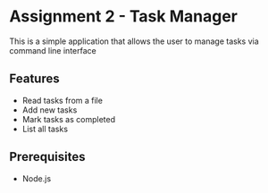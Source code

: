 # Assignment 2 - Task Manager

This is a simple application that allows the user to manage tasks via command line interface

## Features
- Read tasks from a file
- Add new tasks
- Mark tasks as completed
- List all tasks

## Prerequisites 
- Node.js
